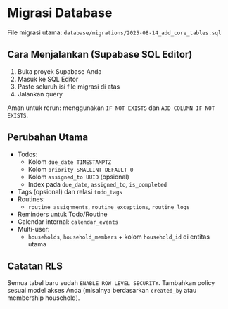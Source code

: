 # Migrasi Database

File migrasi utama: `database/migrations/2025-08-14_add_core_tables.sql`

## Cara Menjalankan (Supabase SQL Editor)

1. Buka proyek Supabase Anda
2. Masuk ke SQL Editor
3. Paste seluruh isi file migrasi di atas
4. Jalankan query

Aman untuk rerun: menggunakan `IF NOT EXISTS` dan `ADD COLUMN IF NOT EXISTS`.

## Perubahan Utama

- Todos:
  - Kolom `due_date TIMESTAMPTZ`
  - Kolom `priority SMALLINT DEFAULT 0`
  - Kolom `assigned_to UUID` (opsional)
  - Index pada `due_date`, `assigned_to`, `is_completed`
- Tags (opsional) dan relasi `todo_tags`
- Routines:
  - `routine_assignments`, `routine_exceptions`, `routine_logs`
- Reminders untuk Todo/Routine
- Calendar internal: `calendar_events`
- Multi-user:
  - `households`, `household_members` + kolom `household_id` di entitas utama

## Catatan RLS
Semua tabel baru sudah `ENABLE ROW LEVEL SECURITY`. Tambahkan policy sesuai model akses Anda (misalnya berdasarkan `created_by` atau membership household).
